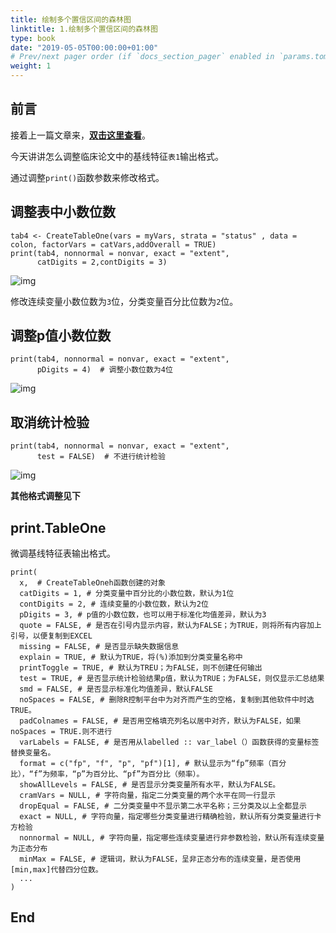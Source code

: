```yaml
---
title: 绘制多个置信区间的森林图
linktitle: 1.绘制多个置信区间的森林图
type: book
date: "2019-05-05T00:00:00+01:00"
# Prev/next pager order (if `docs_section_pager` enabled in `params.toml`)
weight: 1
---
```


## **前言**

接着上一篇文章来，**[双击这里查看](https://link.zhihu.com/?target=https%3A//mp.weixin.qq.com/s/5uGNBLX2INnm0qQNCgb8wg)**。

今天讲讲怎么调整临床论文中的基线特征`表1`输出格式。

通过调整`print()`函数参数来修改格式。

## **调整表中小数位数**

```text
tab4 <- CreateTableOne(vars = myVars, strata = "status" , data = colon, factorVars = catVars,addOverall = TRUE)
print(tab4, nonnormal = nonvar, exact = "extent",
      catDigits = 2,contDigits = 3)
```

![img](https://pic1.zhimg.com/80/v2-a1c035d86c919ea136e4c80c421784a8_720w.jpg)

修改连续变量小数位数为`3`位，分类变量百分比位数为`2`位。

## **调整p值小数位数**

```text
print(tab4, nonnormal = nonvar, exact = "extent",
      pDigits = 4)  # 调整小数位数为4位
```

![img](https://pic1.zhimg.com/80/v2-f2240786a98718871e373bcbed47e1e4_720w.jpg)

## **取消统计检验**

```text
print(tab4, nonnormal = nonvar, exact = "extent",
      test = FALSE)  # 不进行统计检验
```

![img](https://pic4.zhimg.com/80/v2-b7c564d6709d6d675f64852a87fab50f_720w.jpg)

**其他格式调整见下**

## **print.TableOne**

微调基线特征表输出格式。

```text
print(
  x,  # CreateTableOneh函数创建的对象
  catDigits = 1, # 分类变量中百分比的小数位数，默认为1位
  contDigits = 2, # 连续变量的小数位数，默认为2位
  pDigits = 3, # p值的小数位数，也可以用于标准化均值差异，默认为3
  quote = FALSE, # 是否在引号内显示内容，默认为FALSE；为TRUE，则将所有内容加上引号，以便复制到EXCEL
  missing = FALSE, # 是否显示缺失数据信息
  explain = TRUE, # 默认为TRUE，将(%)添加到分类变量名称中
  printToggle = TRUE, # 默认为TREU；为FALSE，则不创建任何输出
  test = TRUE, # 是否显示统计检验结果p值，默认为TRUE；为FALSE，则仅显示汇总结果
  smd = FALSE, # 是否显示标准化均值差异，默认FALSE
  noSpaces = FALSE, # 删除R控制平台中为对齐而产生的空格，复制到其他软件中时选TRUE。
  padColnames = FALSE, # 是否用空格填充列名以居中对齐，默认为FALSE，如果noSpaces = TRUE.则不进行
  varLabels = FALSE, # 是否用从labelled :: var_label（）函数获得的变量标签替换变量名。
  format = c("fp", "f", "p", "pf")[1], # 默认显示为“fp”频率（百分比），“f”为频率，“p”为百分比、“pf”为百分比（频率）。
  showAllLevels = FALSE, # 是否显示分类变量所有水平，默认为FALSE。
  cramVars = NULL, # 字符向量，指定二分类变量的两个水平在同一行显示
  dropEqual = FALSE, # 二分类变量中不显示第二水平名称；三分类及以上全都显示
  exact = NULL, # 字符向量，指定哪些分类变量进行精确检验，默认所有分类变量进行卡方检验
  nonnormal = NULL, # 字符向量，指定哪些连续变量进行非参数检验，默认所有连续变量为正态分布
  minMax = FALSE, # 逻辑词，默认为FALSE，呈非正态分布的连续变量，是否使用[min,max]代替四分位数。
  ...
)
```

## **End**